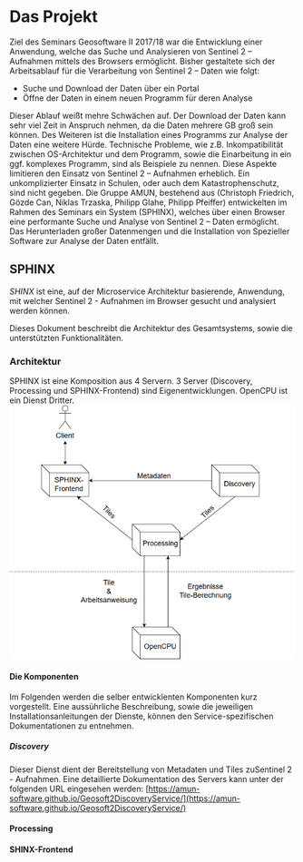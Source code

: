 # Das Projekt

Ziel des Seminars Geosoftware II 2017/18 war die Entwicklung einer Anwendung, welche das Suche und Analysieren von Sentinel 2 – Aufnahmen mittels des Browsers ermöglicht.
Bisher gestaltete sich der Arbeitsablauf für die Verarbeitung von Sentinel 2 – Daten wie folgt:

  - Suche und Download der Daten über ein Portal
  - Öffne der Daten in einem neuen Programm für deren Analyse
  
Dieser Ablauf weißt mehre Schwächen auf. Der Download der Daten kann sehr viel Zeit in Anspruch nehmen, da die Daten mehrere GB groß sein können. Des Weiteren ist die Installation eines Programms zur Analyse der Daten eine weitere Hürde. Technische Probleme, wie z.B. Inkompatibilität zwischen OS-Architektur und dem Programm, sowie die Einarbeitung in ein ggf. komplexes Programm, sind als Beispiele zu nennen. Diese Aspekte limitieren den Einsatz von Sentinel 2 – Aufnahmen erheblich. Ein unkomplizierter Einsatz in Schulen, oder auch dem Katastrophenschutz, sind nicht gegeben.
Die Gruppe AMUN, bestehend aus (Christoph Friedrich, Gözde Can, Niklas Trzaska, Philipp Glahe, Philipp Pfeiffer) entwickelten im Rahmen des Seminars ein System (SPHINX), welches über einen Browser eine performante Suche und Analyse von Sentinel 2 – Daten ermöglicht. Das Herunterladen großer Datenmengen und die Installation von Spezieller Software zur Analyse der Daten entfällt. 


## SPHINX

*SHINX* ist eine, auf der Microservice Architektur basierende, Anwendung, mit welcher Sentinel 2 - Aufnahmen im Browser gesucht und analysiert werden können.

Dieses Dokument beschreibt die Architektur des Gesamtsystems, sowie die unterstützten Funktionalitäten. 
### Architektur
SPHINX ist eine Komposition aus 4 Servern. 3 Server (Discovery, Processing und SPHINX-Frontend) sind Eigenentwicklungen. OpenCPU ist ein Dienst Dritter. 
![Architekturt](./Architektur.png)

#### Die Komponenten
Im Folgenden werden die selber entwicklenten Komponenten kurz vorgestellt. 
Eine aussührliche Beschreibung, sowie die jeweiligen Installationsanleitungen der Dienste, können den Service-spezifischen Dokumentationen zu entnehmen.
##### Discovery
Dieser Dienst dient der Bereitstellung von Metadaten und Tiles zuSentinel 2 - Aufnahmen.
Eine detaillierte Dokumentation des Servers kann unter der folgenden URL eingesehen werden:
[https://amun-software.github.io/Geosoft2DiscoveryService/](https://amun-software.github.io/Geosoft2DiscoveryService/)

#### Processing


#### SHINX-Frontend
